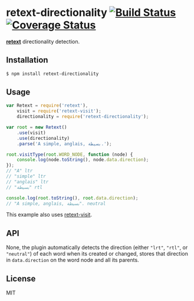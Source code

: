# retext-directionality [![Build Status](https://travis-ci.org/wooorm/retext-directionality.svg?branch=master)](https://travis-ci.org/wooorm/retext-directionality) [![Coverage Status](https://img.shields.io/coveralls/wooorm/retext-directionality.svg)](https://coveralls.io/r/wooorm/retext-directionality?branch=master)

**[retext](https://github.com/wooorm/retext "Retext")** directionality detection.

## Installation

```sh
$ npm install retext-directionality
```

## Usage

```js
var Retext = require('retext'),
    visit = require('retext-visit');
    directionality = require('retext-directionality');

var root = new Retext()
    .use(visit)
    .use(directionality)
    .parse('A simple, anglais, بسيطة.');

root.visitType(root.WORD_NODE, function (node) {
    console.log(node.toString(), node.data.direction);
});
// "A" ltr
// "simple" ltr
// "anglais" ltr
// "بسيطة" rtl

console.log(root.toString(), root.data.direction);
// "A simple, anglais, بسيطة". neutral
```

This example also uses [retext-visit](https://github.com/wooorm/retext-visit).

## API
None, the plugin automatically detects the direction (either `"lrt"`, `"rtl"`, or `"neutral"`) of each word when its created or changed, stores that direction in `data.direction` on the word node and all its parents.

## License

  MIT
